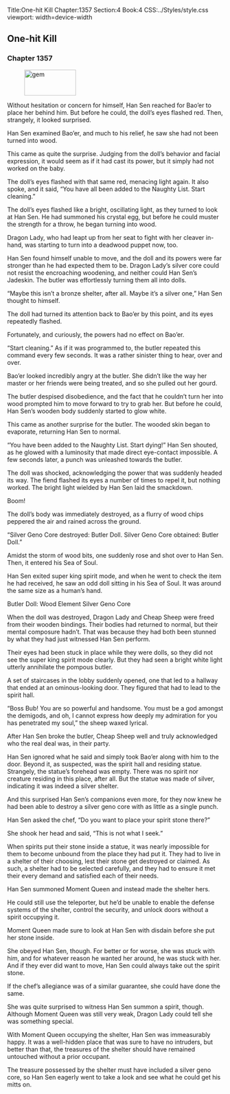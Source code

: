 Title:One-hit Kill 
Chapter:1357 
Section:4 
Book:4 
CSS:../Styles/style.css 
viewport: width=device-width
  
## One-hit Kill
### Chapter 1357
  
<figure>
	<img src="../Images/gem.gif" alt="gem" id="gem" width="120" height="60" />
</figure>
  

  
Without hesitation or concern for himself, Han Sen reached for Bao’er to place her behind him. But before he could, the doll’s eyes flashed red. Then, strangely, it looked surprised.

Han Sen examined Bao’er, and much to his relief, he saw she had not been turned into wood.

This came as quite the surprise. Judging from the doll’s behavior and facial expression, it would seem as if it had cast its power, but it simply had not worked on the baby.

The doll’s eyes flashed with that same red, menacing light again. It also spoke, and it said, “You have all been added to the Naughty List. Start cleaning.”

The doll’s eyes flashed like a bright, oscillating light, as they turned to look at Han Sen. He had summoned his crystal egg, but before he could muster the strength for a throw, he began turning into wood.

Dragon Lady, who had leapt up from her seat to fight with her cleaver in-hand, was starting to turn into a deadwood puppet now, too.

Han Sen found himself unable to move, and the doll and its powers were far stronger than he had expected them to be. Dragon Lady’s silver core could not resist the encroaching woodening, and neither could Han Sen’s Jadeskin. The butler was effortlessly turning them all into dolls.

“Maybe this isn’t a bronze shelter, after all. Maybe it’s a silver one,” Han Sen thought to himself.

The doll had turned its attention back to Bao’er by this point, and its eyes repeatedly flashed.

Fortunately, and curiously, the powers had no effect on Bao’er.

“Start cleaning.” As if it was programmed to, the butler repeated this command every few seconds. It was a rather sinister thing to hear, over and over.

Bao’er looked incredibly angry at the butler. She didn’t like the way her master or her friends were being treated, and so she pulled out her gourd.

The butler despised disobedience, and the fact that he couldn’t turn her into wood prompted him to move forward to try to grab her. But before he could, Han Sen’s wooden body suddenly started to glow white.

This came as another surprise for the butler. The wooded skin began to evaporate, returning Han Sen to normal.

“You have been added to the Naughty List. Start dying!” Han Sen shouted, as he glowed with a luminosity that made direct eye-contact impossible. A few seconds later, a punch was unleashed towards the butler.

The doll was shocked, acknowledging the power that was suddenly headed its way. The fiend flashed its eyes a number of times to repel it, but nothing worked. The bright light wielded by Han Sen laid the smackdown.

Boom!

The doll’s body was immediately destroyed, as a flurry of wood chips peppered the air and rained across the ground.

“Silver Geno Core destroyed: Butler Doll. Silver Geno Core obtained: Butler Doll.”

Amidst the storm of wood bits, one suddenly rose and shot over to Han Sen. Then, it entered his Sea of Soul.

Han Sen exited super king spirit mode, and when he went to check the item he had received, he saw an odd doll sitting in his Sea of Soul. It was around the same size as a human’s hand.

Butler Doll: Wood Element Silver Geno Core

When the doll was destroyed, Dragon Lady and Cheap Sheep were freed from their wooden bindings. Their bodies had returned to normal, but their mental composure hadn’t. That was because they had both been stunned by what they had just witnessed Han Sen perform.

Their eyes had been stuck in place while they were dolls, so they did not see the super king spirit mode clearly. But they had seen a bright white light utterly annihilate the pompous butler.

A set of staircases in the lobby suddenly opened, one that led to a hallway that ended at an ominous-looking door. They figured that had to lead to the spirit hall.

“Boss Bub! You are so powerful and handsome. You must be a god amongst the demigods, and oh, I cannot express how deeply my admiration for you has penetrated my soul,” the sheep waxed lyrical.

After Han Sen broke the butler, Cheap Sheep well and truly acknowledged who the real deal was, in their party.

Han Sen ignored what he said and simply took Bao’er along with him to the door. Beyond it, as suspected, was the spirit hall and residing statue. Strangely, the statue’s forehead was empty. There was no spirit nor creature residing in this place, after all. But the statue was made of silver, indicating it was indeed a silver shelter.

And this surprised Han Sen’s companions even more, for they now knew he had been able to destroy a silver geno core with as little as a single punch.

Han Sen asked the chef, “Do you want to place your spirit stone there?”

She shook her head and said, “This is not what I seek.”

When spirits put their stone inside a statue, it was nearly impossible for them to become unbound from the place they had put it. They had to live in a shelter of their choosing, lest their stone get destroyed or claimed. As such, a shelter had to be selected carefully, and they had to ensure it met their every demand and satisfied each of their needs.

Han Sen summoned Moment Queen and instead made the shelter hers.

He could still use the teleporter, but he’d be unable to enable the defense systems of the shelter, control the security, and unlock doors without a spirit occupying it.

Moment Queen made sure to look at Han Sen with disdain before she put her stone inside.

She obeyed Han Sen, though. For better or for worse, she was stuck with him, and for whatever reason he wanted her around, he was stuck with her. And if they ever did want to move, Han Sen could always take out the spirit stone.

If the chef’s allegiance was of a similar guarantee, she could have done the same.

She was quite surprised to witness Han Sen summon a spirit, though. Although Moment Queen was still very weak, Dragon Lady could tell she was something special.

With Moment Queen occupying the shelter, Han Sen was immeasurably happy. It was a well-hidden place that was sure to have no intruders, but better than that, the treasures of the shelter should have remained untouched without a prior occupant.

The treasure possessed by the shelter must have included a silver geno core, so Han Sen eagerly went to take a look and see what he could get his mitts on.